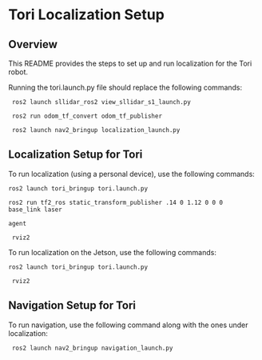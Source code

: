 # Tori Localization Setup

## Overview

This README provides the steps to set up and run localization for the Tori robot.

Running the tori.launch.py file should replace the following commands:

``` ros2 launch sllidar_ros2 view_sllidar_s1_launch.py```

``` ros2 run odom_tf_convert odom_tf_publisher```

``` ros2 launch nav2_bringup localization_launch.py```

## Localization Setup for Tori

To run localization (using a personal device), use the following commands:

``` ros2 launch tori_bringup tori.launch.py ```

```ros2 run tf2_ros static_transform_publisher .14 0 1.12 0 0 0  base_link laser```

```agent```

``` rviz2```

To run localization on the Jetson, use the following commands:

``` ros2 launch tori_bringup tori.launch.py ```

``` rviz2```

## Navigation Setup for Tori

To run navigation, use the following command along with the ones under localization:

``` ros2 launch nav2_bringup navigation_launch.py```
